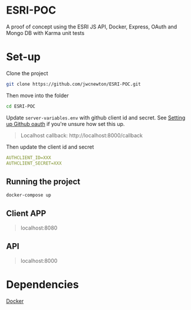 # ESRI-POC
A proof of concept using the ESRI JS API, Docker, Express, OAuth and Mongo DB with Karma unit tests

# Set-up

Clone the project
```bash
git clone https://github.com/jwcnewton/ESRI-POC.git
```
Then move into the folder
```bash
cd ESRI-POC
```

Update `server-variables.env` with github client id and secret. See [Setting up Github oauth](https://developer.github.com/apps/building-oauth-apps/creating-an-oauth-app/) if you're unsure how set this up.

> Localhost callback: http://localhost:8000/callback

Then update the client id and secret

```yml
AUTHCLIENT_ID=XXX
AUTHCLIENT_SECRET=XXX
```

## Running the project

```bash
docker-compose up
```

## Client APP

> localhost:8080

## API

> localhost:8000

# Dependencies 

[Docker](https://www.docker.com/)
